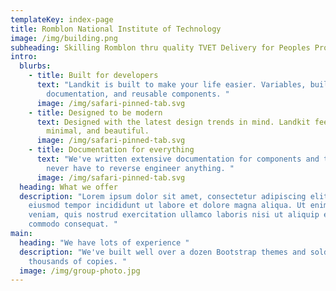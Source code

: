 ```yaml
---
templateKey: index-page
title: Romblon National Institute of Technology
image: /img/building.png
subheading: Skilling Romblon thru quality TVET Delivery for Peoples Prosperity
intro:
  blurbs:
    - title: Built for developers
      text: "Landkit is built to make your life easier. Variables, build tooling,
        documentation, and reusable components. "
      image: /img/safari-pinned-tab.svg
    - title: Designed to be modern
      text: Designed with the latest design trends in mind. Landkit feels modern,
        minimal, and beautiful.
      image: /img/safari-pinned-tab.svg
    - title: Documentation for everything
      text: "We've written extensive documentation for components and tools, so you
        never have to reverse engineer anything. "
      image: /img/safari-pinned-tab.svg
  heading: What we offer
  description: "Lorem ipsum dolor sit amet, consectetur adipiscing elit, sed do
    eiusmod tempor incididunt ut labore et dolore magna aliqua. Ut enim ad minim
    veniam, quis nostrud exercitation ullamco laboris nisi ut aliquip ex ea
    commodo consequat. "
main:
  heading: "We have lots of experience "
  description: "We've built well over a dozen Bootstrap themes and sold tens of
    thousands of copies. "
  image: /img/group-photo.jpg
---
```

